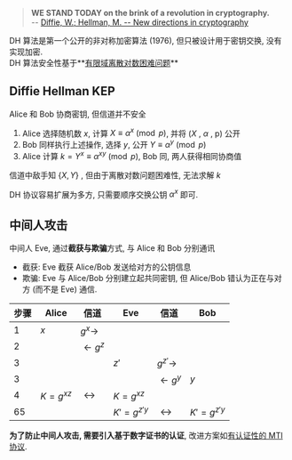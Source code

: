 > **WE STAND TODAY on the brink of a revolution in cryptography.**  
> -- [Diffie, W.; Hellman, M. -- New directions in cryptography](https://drive.google.com/open?id=1ROHVZjHb6rskYYETAOaYdIpj7cqmszsX)

DH 算法是第一个公开的非对称加密算法 (1976), 但只被设计用于密钥交换, 没有实现加密.   
DH 算法安全性基于**[有限域离散对数困难问题](../../../../Math/数论/欧拉定理.md)**

## Diffie Hellman KEP

Alice 和 Bob 协商密钥, 但信道并不安全  

1. Alice 选择随机数 $x$,  计算 $X\equiv\alpha^{x}\pmod p$, 并将 ${} (X\text{ , }\alpha\text{ , p}) {}$ 公开
2. Bob 同样执行上述操作, 选择 $y$, 公开 ${} Y\equiv\alpha^{y}\pmod p {}$
3. Alice 计算 $k=Y^{x}\equiv\alpha^{xy}\pmod p$, Bob 同, 两人获得相同协商值

信道中敌手知 ${} \{X, Y\} {}$ , 但由于离散对数问题困难性, 无法求解 $k$

DH 协议容易扩展为多方, 只需要顺序交换公钥 $\alpha^{x}$ 即可.

## 中间人攻击

中间人 Eve, 通过**截获与欺骗**方式, 与 Alice 和 Bob 分别通讯  

- 截获: Eve 截获 Alice/Bob 发送给对方的公钥信息
- 欺骗: Eve 与 Alice/Bob 分别建立起共同密钥, 但 Alice/Bob 错认为正在与对方 (而不是 Eve) 通信.

| 步骤 | Alice      | 信道                        | Eve         | 信道                        | Bob         |
| ---- | ---------- | --------------------------- | ----------- | --------------------------- | ----------- |
| 1    | $x$        | $g^{x}\to$                  |             |                             |             |
| 2    |            | $\leftarrow g^{z}$          |         |                 |             |
| 3    |            |                             | $z'$        | $g^{z'}\to$                            |             |
| 3    |            |                             |             | $\leftarrow g^{y}$          | $y$          |
| 4    | $K=g^{xz}$ | ${} \longleftrightarrow {}$ | $K=g^{xz}$  |                             |             |
| 65   |            |                             | ${} K'=g^{z'y} {}$ | ${} \longleftrightarrow {}$ | $K'=g^{z'y}$ |

**为了防止中间人攻击, 需要引入基于数字证书的认证**, 改进方案如[有认证性的 MTI 协议](MTI.md).
